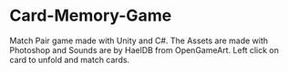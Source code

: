 # Card-Memory-Game
Match Pair game made with Unity and C#. 
The Assets are made with Photoshop and Sounds are by HaelDB from OpenGameArt.
Left click on card to unfold and match cards. 
